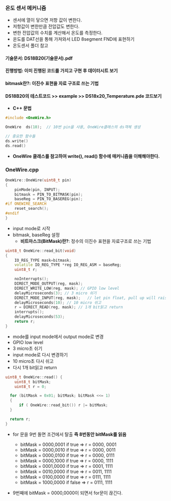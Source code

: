 ### 온도 센서 메커니즘

- 센서에 열이 닿으면 저항 값이 변한다.
- 저항값이 변한만큼 전압값도 변한다.
- 변한 전압값의 수치를 계산해서 온도를 측정한다.
- 온도를 DAT선을 통해 가져와서 LED 8segment FND에 표현하기
- 온도센서 폴더 참고

#### 기술문서: DS18B20(기술문서).pdf

#### 진행방법: 이미 진행된 코드를 가지고 구현 후 데이터시트 보기

#### bitmask란?: 이진수 표현을 자료 구조로 쓰는 기법

#### DS18B20의 테스트코드 >> example >> DS18x20_Temperature.pde 코드보기

- **C++ 문법**

```c
#include <OneWire.h>

OneWire  ds(10);  // 10번 pin을 사용, OneWire클래스의 ds객체 생성

// 중요한 함수들
ds.write()
ds.read()
```

- **OneWire 클래스를 참고하여 write(), read() 함수에 매커니즘을 이해해야한다.**

### OneWire.cpp

```c++
OneWire::OneWire(uint8_t pin)
{
	pinMode(pin, INPUT);
	bitmask = PIN_TO_BITMASK(pin);
	baseReg = PIN_TO_BASEREG(pin);
#if ONEWIRE_SEARCH
	reset_search();
#endif
}
```

- input mode로 시작
- bitmask, baseReg 설정
  - **비트마스크(BitMask)란?**: 정수의 이진수 표현을 자료구조로 쓰는 기법

```c++
uint8_t OneWire::read_bit(void)
{
	IO_REG_TYPE mask=bitmask;
	volatile IO_REG_TYPE *reg IO_REG_ASM = baseReg;
	uint8_t r;

	noInterrupts();
	DIRECT_MODE_OUTPUT(reg, mask);
	DIRECT_WRITE_LOW(reg, mask); // GPIO low level
	delayMicroseconds(3); // 3 micro 쉬기
	DIRECT_MODE_INPUT(reg, mask);	// let pin float, pull up will raise, Input mode로 다시 변경
	delayMicroseconds(10); // 10 micro 쉬고
	r = DIRECT_READ(reg, mask); // 1개 bit읽고 return
	interrupts();
	delayMicroseconds(53);
	return r;
}
```

- mode를 input mode에서 output mode로 변경
- GPIO low level
- 3 micro초 쉬기
- input mode로 다시 변경하기
- 10 micro초 다시 쉬고
- 다시 1개 bit읽고 return

```c++
uint8_t OneWire::read() {
    uint8_t bitMask;
    uint8_t r = 0;

  for (bitMask = 0x01; bitMask; bitMask <<= 1)
  {
	  if ( OneWire::read_bit()) r |= bitMask;
  }

  return r;
}
```

- for 문을 9번 돌면 조건에서 탈출 **즉 8번동안 bitMask를 읽음**

  - bitMask = 0000,0001 if true => r = 0000, 0001
  - bitMask = 0000,0010 if true => r = 0000, 0011
  - bitMask = 0000,0100 if true => r = 0000, 0111
  - bitMask = 0000,1000 if true => r = 0000, 1111
  - bitMask = 0001,0000 if true => r = 0001, 1111
  - bitMask = 0010,0000 if true => r = 0011, 1111
  - bitMask = 0100,0000 if true => r = 0111, 1111
  - bitMask = 1000,0000 if false => r = 0111, 1111

- 9번째에 bitMask = 0000,0000이 되면서 for문이 끊긴다.
